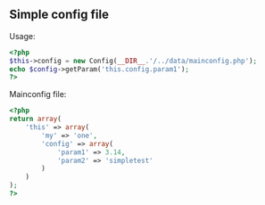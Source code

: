 ## Simple config file

Usage:

```php
<?php
$this->config = new Config(__DIR__.'/../data/mainconfig.php');
echo $config->getParam('this.config.param1');
?>
```

Mainconfig file:
```php
<?php
return array(
    'this' => array(
        'my' => 'one',
        'config' => array(
            'param1' => 3.14,
            'param2' => 'simpletest'
        )
    )
);
?>
```